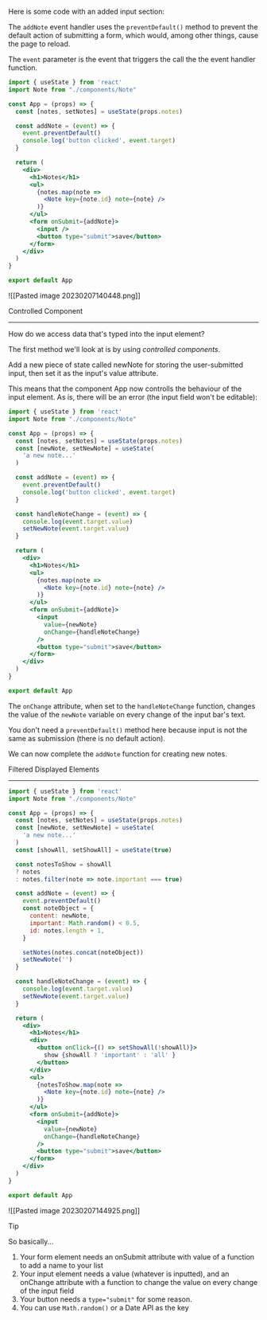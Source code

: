 Here is some code with an added input section:

The `addNote` event handler uses the `preventDefault()` method to prevent the default action of submitting a form, which would, among other things, cause the page to reload.

The `event` parameter is the event that triggers the call the the event handler function.

```jsx
import { useState } from 'react'
import Note from "./components/Note"

const App = (props) => {
  const [notes, setNotes] = useState(props.notes)

  const addNote = (event) => {
    event.preventDefault()
    console.log('button clicked', event.target)
  }

  return (
    <div>
      <h1>Notes</h1>
      <ul>
        {notes.map(note =>
          <Note key={note.id} note={note} />
        )}
      </ul>
      <form onSubmit={addNote}>
        <input />
        <button type="submit">save</button>
      </form>
    </div>
  )
}

export default App
```

![[Pasted image 20230207140448.png]]

Controlled Component
___
How do we access data that's typed into the input element?

The first method we'll look at is by using *controlled components*.

Add a new piece of state called newNote for storing the user-submitted input, then set it as the input's value attribute.

This means that the component App now controlls the behaviour of the input element. As is, there will be an error (the input field won't be editable):

```jsx
import { useState } from 'react'
import Note from "./components/Note"

const App = (props) => {
  const [notes, setNotes] = useState(props.notes)
  const [newNote, setNewNote] = useState(
    'a new note...'
  )

  const addNote = (event) => {
    event.preventDefault()
    console.log('button clicked', event.target)
  }

  const handleNoteChange = (event) => {
    console.log(event.target.value)
    setNewNote(event.target.value)
  }

  return (
    <div>
      <h1>Notes</h1>
      <ul>
        {notes.map(note =>
          <Note key={note.id} note={note} />
        )}
      </ul>
      <form onSubmit={addNote}>
        <input
          value={newNote}
          onChange={handleNoteChange}
        />
        <button type="submit">save</button>
      </form>
    </div>
  )
}

export default App
```

The `onChange` attribute, when set to the `handleNoteChange` function, changes the value of the `newNote` variable on every change of the input bar's text.

You don't need a `preventDefault()` method here because input is not the same as submission (there is no default action).

We can now complete the `addNote` function for creating new notes.

Filtered Displayed Elements
___
```jsx
import { useState } from 'react'
import Note from "./components/Note"

const App = (props) => {
  const [notes, setNotes] = useState(props.notes)
  const [newNote, setNewNote] = useState(
    'a new note...'
  )
  const [showAll, setShowAll] = useState(true)

  const notesToShow = showAll
  ? notes
  : notes.filter(note => note.important === true)

  const addNote = (event) => {
    event.preventDefault()
    const noteObject = {
      content: newNote,
      important: Math.random() < 0.5,
      id: notes.length + 1,
    }

    setNotes(notes.concat(noteObject))
    setNewNote('')
  }

  const handleNoteChange = (event) => {
    console.log(event.target.value)
    setNewNote(event.target.value)
  }

  return (
    <div>
      <h1>Notes</h1>
      <div>
        <button onClick={() => setShowAll(!showAll)}>
          show {showAll ? 'important' : 'all' }
        </button>
      </div>
      <ul>
        {notesToShow.map(note =>
          <Note key={note.id} note={note} />
        )}
      </ul>
      <form onSubmit={addNote}>
        <input
          value={newNote}
          onChange={handleNoteChange}
        />
        <button type="submit">save</button>
      </form>
    </div>
  )
}

export default App
```

![[Pasted image 20230207144925.png]]

>[!tip]
>So basically...
>1. Your form element needs an onSubmit attribute with value of a function to add a name to your list
>2. Your input element needs a value (whatever is inputted), and an onChange attribute with a function to change the value on every change of the input field
>3. Your button needs a `type="submit"` for some reason.
>4. You can use `Math.random()` or a Date API as the key


